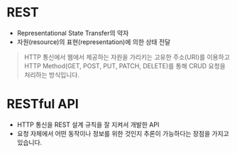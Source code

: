 # REST
- Representational State Transfer의 약자
- 자원(resource)의 표현(representation)에 의한 상태 전달

> HTTP 통신에서 웹에서 제공하는 자원을 가리키는 고유한 주소(URI)를 이용하고 HTTP Method(GET, POST, PUT, PATCH, DELETE)를 통해 CRUD 요청을 처리하는 방식입니다.
    
# RESTful API
- HTTP 통신을 REST 설계 규칙을 잘 지켜서 개발한 API
- 요청 자체에서 어떤 동작이나 정보를 위한 것인지 추론이 가능하다는 장점을 가지고 있습니다.

